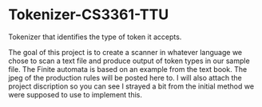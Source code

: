 # Tokenizer-CS3361-TTU
Tokenizer that identifies the type of token it accepts.

The goal of this project is to create a scanner in whatever language we chose to scan a text file and produce output of token types in our sample file. 
The Finite automata is based on an example from the text book. The jpeg of the production rules will be posted here to. 
I will also attach the project discription so you can see I strayed a bit from the initial method we were supposed to use to implement this.
